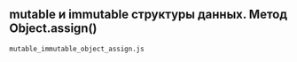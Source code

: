 ## mutable и immutable структуры данных. Метод Object.assign()
`mutable_immutable_object_assign.js`
